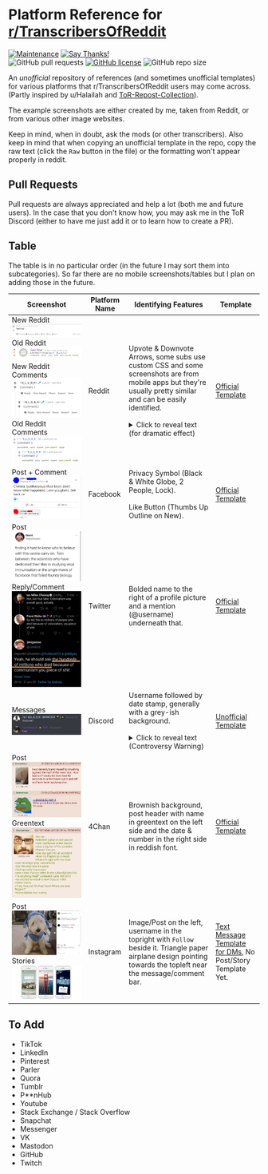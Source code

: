 # Platform Reference for [r/TranscribersOfReddit](https://www.reddit.com/r/TranscribersOfReddit/wiki/index)

[![Maintenance](https://img.shields.io/badge/Maintained%3F-yes-green.svg)](https://GitHub.com/TheodoreHua/ToR-Platform-Chart/graphs/commit-activity)
[![Say Thanks!](https://img.shields.io/badge/Say%20Thanks-!-1EAEDB.svg)](https://saythanks.io/to/theodorehuadev@gmail.com)  
![GitHub pull requests](https://img.shields.io/github/issues-pr/TheodoreHua/ToR-Platform-Chart)
[![GitHub license](https://img.shields.io/github/license/TheodoreHua/ToR-Platform-Chart)](https://github.com/TheodoreHua/ToR-Platform-Chart/blob/master/LICENSE)
![GitHub repo size](https://img.shields.io/github/repo-size/TheodoreHua/ToR-Platform-Chart)

An *unofficial* repository of references (and sometimes unofficial templates) for various platforms that r/TranscribersOfReddit users may come across. (Partly inspired by u/Halailah and [ToR-Repost-Collection](https://github.com/codingJWilliams/ToR-Repost-Collection)).

The example screenshots are either created by me, taken from Reddit, or from various other image websites.

Keep in mind, when in doubt, ask the mods (or other transcribers). Also keep in mind that when copying an unofficial template in the repo, copy the raw text (click the `Raw` button in the file) or the formatting won't appear properly in reddit.

## Pull Requests

Pull requests are always appreciated and help a lot (both me and future users). In the case that you don't know how, you may ask me in the ToR Discord (either to have me just add it or to learn how to create a PR).

## Table

The table is in no particular order (in the future I may sort them into subcategories). So far there are no mobile screenshots/tables but I plan on adding those in the future.

| Screenshot | Platform Name | Identifying Features | Template |
|------------|---------------|----------------------|------------------------------|
| New Reddit ![New Reddit](res/reddit/newpost.png)<br />Old Reddit ![Old Reddit](res/reddit/oldpost.png)<br />New Reddit Comments ![New Reddit](res/reddit/newcomment.png)<br />Old Reddit Comments ![Old Reddit](res/reddit/oldcomment.png) | Reddit | Upvote & Downvote Arrows, some subs use custom CSS and some screenshots are from mobile apps but they're usually pretty similar and can be easily identified. <br /><br /> <details><summary>Click to reveal text (for dramatic effect)</summary><br />Also you should know this, it's called TranscribersOf**Reddit**</details> | [Official Template](https://www.reddit.com/r/TranscribersOfReddit/wiki/formats/images/reddit)
| Post + Comment ![Facebook](res/facebook/postcomment.png) | Facebook | Privacy Symbol (Black & White Globe, 2 People, Lock).<br/><br/>Like Button (Thumbs Up Outline on New). | [Official Template](https://www.reddit.com/r/TranscribersOfReddit/wiki/formats/images/facebook)
| Post ![Twitter Post](res/twitter/post.jpg)<br/>Reply/Comment ![Twitter Reply](res/twitter/comment_reply.jpg)| Twitter | Bolded name to the right of a profile picture and a mention (@username) underneath that. | [Official Template](https://www.reddit.com/r/TranscribersOfReddit/wiki/formats/images/twitter)
| Messages ![Discord](res/discord/messages.png) | Discord | Username followed by date stamp, generally with a grey-ish background. <br /><br /> <details><summary>Click to reveal text (Controversy Warning)</summary><br />Unless they're one of those people who uses light theme, in which case, same thing except your eyes are now burned out</details> | [Unofficial Template](res/discord/template.md)
| Post ![4Chan](res/4chan/post.jpg)<br/>Greentext ![Greentext](res/4chan/greentext.jpg) | 4Chan | Brownish background, post header with name in greentext on the left side and the date & number in the right side in reddish font. | [Official Template](https://www.reddit.com/r/TranscribersOfReddit/wiki/formats/images/greentext)
| Post ![Instagram Post](res/instagram/post.png)<br/>Stories ![Instagram Stories](res/instagram/stories.png) | Instagram | Image/Post on the left, username in the topright with `Follow` beside it. Triangle paper airplane design pointing towards the topleft near the message/comment bar. | [Text Message Template for DMs](https://www.reddit.com/r/TranscribersOfReddit/wiki/formats/images/textmessages), No Post/Story Template Yet.

## To Add
- TikTok
- LinkedIn
- Pinterest
- Parler
- Quora
- Tumblr
- P\*\*nHub
- Youtube
- Stack Exchange / Stack Overflow
- Snapchat
- Messenger
- VK
- Mastodon
- GitHub
- Twitch

